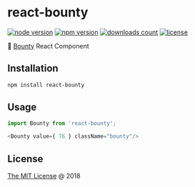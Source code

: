 # react-bounty

[![node version](https://img.shields.io/node/v/react-bounty.svg)](https://www.npmjs.com/package/react-bounty)
[![npm version](https://badge.fury.io/js/react-bounty.svg)](https://badge.fury.io/js/react-bounty)
[![downloads count](https://img.shields.io/npm/dt/react-bounty.svg)](https://www.npmjs.com/package/react-bounty)
[![license](https://img.shields.io/npm/l/react-bounty.svg)](https://piecioshka.mit-license.org)

🔨 [Bounty](https://github.com/coderitual/bounty) React Component

## Installation

```bash
npm install react-bounty
```

## Usage

```javascript
import Bounty from 'react-bounty';

<Bounty value={ 76 } className="bounty"/>
```

## License

[The MIT License](https://piecioshka.mit-license.org) @ 2018
